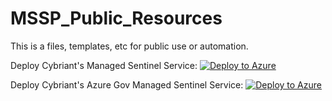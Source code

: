 # MSSP_Public_Resources
This is a files, templates, etc for public use or automation.

Deploy Cybriant's Managed Sentinel Service:  [![Deploy to Azure](https://aka.ms/deploytoazurebutton)](https://portal.azure.com/#create/Microsoft.Template/uri/https%3A%2F%2Fraw.githubusercontent.com%2Fcybriant%2FMSSP_Public_Resources%2Fmaster%2FCybriant_MSSentinel_Delegations.json?ptmpl=https://raw.githubusercontent.com/cybriant/MSSP_Public_Resources/main/GOV_Cybriant_MSSentinel_Delegations.parameters.json)

Deploy Cybriant's Azure Gov Managed Sentinel Service:  [![Deploy to Azure](https://aka.ms/deploytoazurebutton)](https://portal.azure.us/#create/Microsoft.Template/uri/https%3A%2F%2Fraw.githubusercontent.com%2Fcybriant%2FMSSP_Public_Resources%2Fmaster%2FGOV_Cybriant_MSSentinel_Delegations.json)
